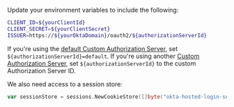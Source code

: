 Update your environment variables to include the following:

```bash
CLIENT_ID=${yourClientId}
CLIENT_SECRET=${yourClientSecret}
ISSUER=https://${yourOktaDomain}/oauth2/${authorizationServerId}
```

If you're using the [default Custom Authorization Server](/docs/concepts/auth-servers/#default-custom-authorization-server), set `${authorizationServerId}=default`. If you're using another [Custom Authorization Server](/docs/concepts/auth-servers/#custom-authorization-server), set `${authorizationServerId}` to the custom Authorization Server ID.

We also need access to a session store:

```go
var sessionStore = sessions.NewCookieStore([]byte("okta-hosted-login-session-store"))
```
